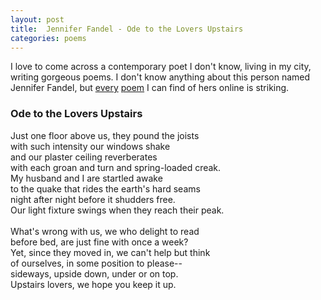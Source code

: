 ```yaml
---
layout: post
title:  Jennifer Fandel - Ode to the Lovers Upstairs 
categories: poems
---
```


I love to come across a contemporary poet I don't know, living in my city, writing gorgeous poems. I don't know anything about this person named Jennifer Fandel, but [every](http://poecology.org/issue-5/fandel/) [poem](http://baltimorereview.org/index.php/summer_2012/contributor/jennifer-fandel) I can find of hers online is striking.

### Ode to the Lovers Upstairs

Just one floor above us, they pound the joists<br>
with such intensity our windows shake<br>
and our plaster ceiling reverberates<br>
with each groan and turn and spring-loaded creak.<br>
My husband and I are startled awake <br>
to the quake that rides the earth's hard seams<br>
night after night before it shudders free.<br>
Our light fixture swings when they reach their peak.<br>
<br>
What's wrong with us, we who delight to read<br>
before bed, are just fine with once a week?<br>
Yet, since they moved in, we can't help but think<br>
of ourselves, in some position to please--<br>
sideways, upside down, under or on top.<br>
Upstairs lovers, we hope you keep it up.<br>